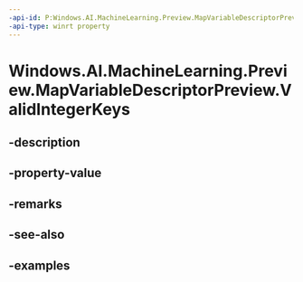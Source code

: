 ```yaml
---
-api-id: P:Windows.AI.MachineLearning.Preview.MapVariableDescriptorPreview.ValidIntegerKeys
-api-type: winrt property
---
```


<!-- Property syntax.
public IIterable<long> ValidIntegerKeys { get; }
-->

# Windows.AI.MachineLearning.Preview.MapVariableDescriptorPreview.ValidIntegerKeys

## -description

## -property-value

## -remarks

## -see-also

## -examples

